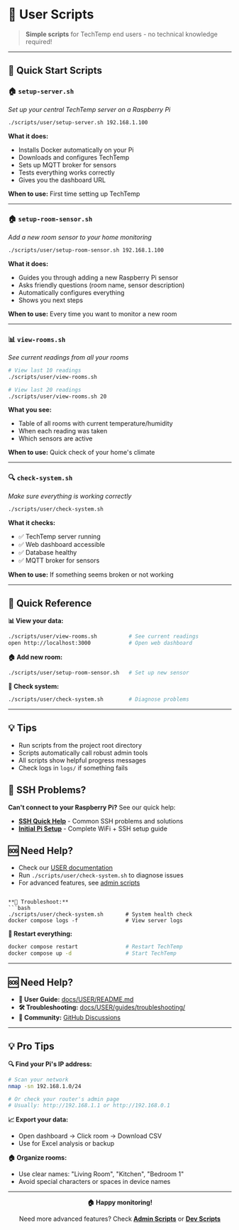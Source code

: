 # 👤 User Scripts

> **Simple scripts** for TechTemp end users - no technical knowledge required!

---

## 🚀 **Quick Start Scripts**

### **🏠 `setup-server.sh`**
*Set up your central TechTemp server on a Raspberry Pi*

```bash
./scripts/user/setup-server.sh 192.168.1.100
```

**What it does:**
- Installs Docker automatically on your Pi
- Downloads and configures TechTemp
- Sets up MQTT broker for sensors
- Tests everything works correctly
- Gives you the dashboard URL

**When to use:** First time setting up TechTemp

---

### **🏠 `setup-room-sensor.sh`**
*Add a new room sensor to your home monitoring*

```bash
./scripts/user/setup-room-sensor.sh 192.168.1.100
```

**What it does:**
- Guides you through adding a new Raspberry Pi sensor
- Asks friendly questions (room name, sensor description)
- Automatically configures everything
- Shows you next steps

**When to use:** Every time you want to monitor a new room

---

### **📊 `view-rooms.sh`**
*See current readings from all your rooms*

```bash
# View last 10 readings
./scripts/user/view-rooms.sh

# View last 20 readings  
./scripts/user/view-rooms.sh 20
```

**What you see:**
- Table of all rooms with current temperature/humidity
- When each reading was taken
- Which sensors are active

**When to use:** Quick check of your home's climate

---

### **🔍 `check-system.sh`**
*Make sure everything is working correctly*

```bash
./scripts/user/check-system.sh
```

**What it checks:**
- ✅ TechTemp server running
- ✅ Web dashboard accessible  
- ✅ Database healthy
- ✅ MQTT broker for sensors

**When to use:** If something seems broken or not working

---

## 📱 **Quick Reference**

**📊 View your data:**
```bash
./scripts/user/view-rooms.sh          # See current readings
open http://localhost:3000            # Open web dashboard
```

**🏠 Add new room:**
```bash
./scripts/user/setup-room-sensor.sh   # Set up new sensor
```

**🔧 Check system:**
```bash
./scripts/user/check-system.sh        # Diagnose problems
```

---

## 💡 **Tips**

- Run scripts from the project root directory
- Scripts automatically call robust admin tools
- All scripts show helpful progress messages
- Check logs in `logs/` if something fails

## 🔐 **SSH Problems?**

**Can't connect to your Raspberry Pi?** See our quick help:
- **[SSH Quick Help](../../docs/USER/guides/troubleshooting/ssh-help.md)** - Common SSH problems and solutions
- **[Initial Pi Setup](../../docs/USER/guides/initial-setup.md)** - Complete WiFi + SSH setup guide

## 🆘 **Need Help?**

- Check our [USER documentation](../../docs/USER/README.md)
- Run `./scripts/user/check-system.sh` to diagnose issues
- For advanced features, see [admin scripts](../admin/README.md)
```

**🔧 Troubleshoot:**
```bash
./scripts/user/check-system.sh       # System health check
docker compose logs -f               # View server logs
```

**🔄 Restart everything:**
```bash
docker compose restart               # Restart TechTemp
docker compose up -d                 # Start TechTemp
```

---

## 🆘 **Need Help?**

- **📖 User Guide:** [docs/USER/README.md](../../docs/USER/README.md)
- **🛠️ Troubleshooting:** [docs/USER/guides/troubleshooting/](../../docs/USER/guides/troubleshooting/)
- **💬 Community:** [GitHub Discussions](https://github.com/laurent987/techtemp/discussions)

---

## 💡 **Pro Tips**

**🔍 Find your Pi's IP address:**
```bash
# Scan your network
nmap -sn 192.168.1.0/24

# Or check your router's admin page
# Usually: http://192.168.1.1 or http://192.168.0.1
```

**📈 Export your data:**
- Open dashboard → Click room → Download CSV
- Use for Excel analysis or backup

**🏠 Organize rooms:**
- Use clear names: "Living Room", "Kitchen", "Bedroom 1"
- Avoid special characters or spaces in device names

---

<div align="center">

**🏠 Happy monitoring!**

Need more advanced features? Check **[Admin Scripts](../admin/)** or **[Dev Scripts](../dev/)**

</div>
